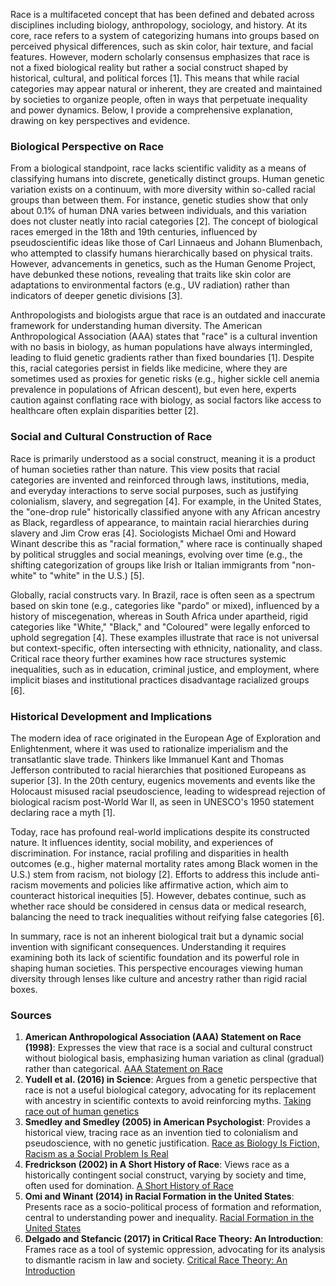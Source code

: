 Race is a multifaceted concept that has been defined and debated across disciplines including biology, anthropology, sociology, and history. At its core, race refers to a system of categorizing humans into groups based on perceived physical differences, such as skin color, hair texture, and facial features. However, modern scholarly consensus emphasizes that race is not a fixed biological reality but rather a social construct shaped by historical, cultural, and political forces [1]. This means that while racial categories may appear natural or inherent, they are created and maintained by societies to organize people, often in ways that perpetuate inequality and power dynamics. Below, I provide a comprehensive explanation, drawing on key perspectives and evidence.

### Biological Perspective on Race
From a biological standpoint, race lacks scientific validity as a means of classifying humans into discrete, genetically distinct groups. Human genetic variation exists on a continuum, with more diversity within so-called racial groups than between them. For instance, genetic studies show that only about 0.1% of human DNA varies between individuals, and this variation does not cluster neatly into racial categories [2]. The concept of biological races emerged in the 18th and 19th centuries, influenced by pseudoscientific ideas like those of Carl Linnaeus and Johann Blumenbach, who attempted to classify humans hierarchically based on physical traits. However, advancements in genetics, such as the Human Genome Project, have debunked these notions, revealing that traits like skin color are adaptations to environmental factors (e.g., UV radiation) rather than indicators of deeper genetic divisions [3].

Anthropologists and biologists argue that race is an outdated and inaccurate framework for understanding human diversity. The American Anthropological Association (AAA) states that "race" is a cultural invention with no basis in biology, as human populations have always intermingled, leading to fluid genetic gradients rather than fixed boundaries [1]. Despite this, racial categories persist in fields like medicine, where they are sometimes used as proxies for genetic risks (e.g., higher sickle cell anemia prevalence in populations of African descent), but even here, experts caution against conflating race with biology, as social factors like access to healthcare often explain disparities better [2].

### Social and Cultural Construction of Race
Race is primarily understood as a social construct, meaning it is a product of human societies rather than nature. This view posits that racial categories are invented and reinforced through laws, institutions, media, and everyday interactions to serve social purposes, such as justifying colonialism, slavery, and segregation [4]. For example, in the United States, the "one-drop rule" historically classified anyone with any African ancestry as Black, regardless of appearance, to maintain racial hierarchies during slavery and Jim Crow eras [4]. Sociologists Michael Omi and Howard Winant describe this as "racial formation," where race is continually shaped by political struggles and social meanings, evolving over time (e.g., the shifting categorization of groups like Irish or Italian immigrants from "non-white" to "white" in the U.S.) [5].

Globally, racial constructs vary. In Brazil, race is often seen as a spectrum based on skin tone (e.g., categories like "pardo" or mixed), influenced by a history of miscegenation, whereas in South Africa under apartheid, rigid categories like "White," "Black," and "Coloured" were legally enforced to uphold segregation [4]. These examples illustrate that race is not universal but context-specific, often intersecting with ethnicity, nationality, and class. Critical race theory further examines how race structures systemic inequalities, such as in education, criminal justice, and employment, where implicit biases and institutional practices disadvantage racialized groups [6].

### Historical Development and Implications
The modern idea of race originated in the European Age of Exploration and Enlightenment, where it was used to rationalize imperialism and the transatlantic slave trade. Thinkers like Immanuel Kant and Thomas Jefferson contributed to racial hierarchies that positioned Europeans as superior [3]. In the 20th century, eugenics movements and events like the Holocaust misused racial pseudoscience, leading to widespread rejection of biological racism post-World War II, as seen in UNESCO's 1950 statement declaring race a myth [1].

Today, race has profound real-world implications despite its constructed nature. It influences identity, social mobility, and experiences of discrimination. For instance, racial profiling and disparities in health outcomes (e.g., higher maternal mortality rates among Black women in the U.S.) stem from racism, not biology [2]. Efforts to address this include anti-racism movements and policies like affirmative action, which aim to counteract historical inequities [5]. However, debates continue, such as whether race should be considered in census data or medical research, balancing the need to track inequalities without reifying false categories [6].

In summary, race is not an inherent biological trait but a dynamic social invention with significant consequences. Understanding it requires examining both its lack of scientific foundation and its powerful role in shaping human societies. This perspective encourages viewing human diversity through lenses like culture and ancestry rather than rigid racial boxes.

### Sources
1. **American Anthropological Association (AAA) Statement on Race (1998)**: Expresses the view that race is a social and cultural construct without biological basis, emphasizing human variation as clinal (gradual) rather than categorical. [AAA Statement on Race](https://www.americananthro.org/ConnectWithAAA/Content.aspx?ItemNumber=2583)  
2. **Yudell et al. (2016) in Science**: Argues from a genetic perspective that race is not a useful biological category, advocating for its replacement with ancestry in scientific contexts to avoid reinforcing myths. [Taking race out of human genetics](https://science.sciencemag.org/content/351/6273/564)  
3. **Smedley and Smedley (2005) in American Psychologist**: Provides a historical view, tracing race as an invention tied to colonialism and pseudoscience, with no genetic justification. [Race as Biology Is Fiction, Racism as a Social Problem Is Real](https://psycnet.apa.org/doiLanding?doi=10.1037%2F0003-066X.60.1.16)  
4. **Fredrickson (2002) in A Short History of Race**: Views race as a historically contingent social construct, varying by society and time, often used for domination. [A Short History of Race](https://www.upenn.edu/pennpress/book/13518.html)  
5. **Omi and Winant (2014) in Racial Formation in the United States**: Presents race as a socio-political process of formation and reformation, central to understanding power and inequality. [Racial Formation in the United States](https://www.routledge.com/Racial-Formation-in-the-United-States/Omi-Winant/p/book/9780415520317)  
6. **Delgado and Stefancic (2017) in Critical Race Theory: An Introduction**: Frames race as a tool of systemic oppression, advocating for its analysis to dismantle racism in law and society. [Critical Race Theory: An Introduction](https://nyupress.org/9781479802760/critical-race-theory-third-edition/)